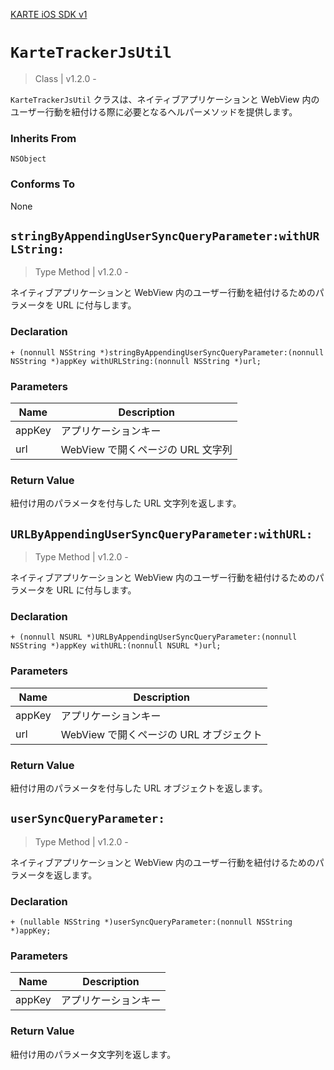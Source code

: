 [KARTE iOS SDK v1](index)

# `KarteTrackerJsUtil`

> Class | v1.2.0 -

`KarteTrackerJsUtil` クラスは、ネイティブアプリケーションと WebView 内のユーザー行動を紐付ける際に必要となるヘルパーメソッドを提供します。

### Inherits From

`NSObject`

### Conforms To

None

## `stringByAppendingUserSyncQueryParameter:withURLString:`

> Type Method | v1.2.0 -

ネイティブアプリケーションと WebView 内のユーザー行動を紐付けるためのパラメータを URL に付与します。

### Declaration

```objc
+ (nonnull NSString *)stringByAppendingUserSyncQueryParameter:(nonnull NSString *)appKey withURLString:(nonnull NSString *)url;
```

### Parameters

| Name   | Description                       |
| ------ | --------------------------------- |
| appKey | アプリケーションキー              |
| url    | WebView で開くページの URL 文字列 |

### Return Value

紐付け用のパラメータを付与した URL 文字列を返します。

## `URLByAppendingUserSyncQueryParameter:withURL:`

> Type Method | v1.2.0 -

ネイティブアプリケーションと WebView 内のユーザー行動を紐付けるためのパラメータを URL に付与します。

### Declaration

```objc
+ (nonnull NSURL *)URLByAppendingUserSyncQueryParameter:(nonnull NSString *)appKey withURL:(nonnull NSURL *)url;
```

### Parameters

| Name   | Description                             |
| ------ | --------------------------------------- |
| appKey | アプリケーションキー                    |
| url    | WebView で開くページの URL オブジェクト |

### Return Value

紐付け用のパラメータを付与した URL オブジェクトを返します。

## `userSyncQueryParameter:`

> Type Method | v1.2.0 -

ネイティブアプリケーションと WebView 内のユーザー行動を紐付けるためのパラメータを返します。

### Declaration

```objc
+ (nullable NSString *)userSyncQueryParameter:(nonnull NSString *)appKey;
```

### Parameters

| Name   | Description          |
| ------ | -------------------- |
| appKey | アプリケーションキー |

### Return Value

紐付け用のパラメータ文字列を返します。
